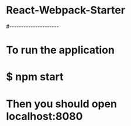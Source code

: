# React-Webpack-Starter
#---------------------

# To run the application 
#	$ npm start

# Then you should open localhost:8080

